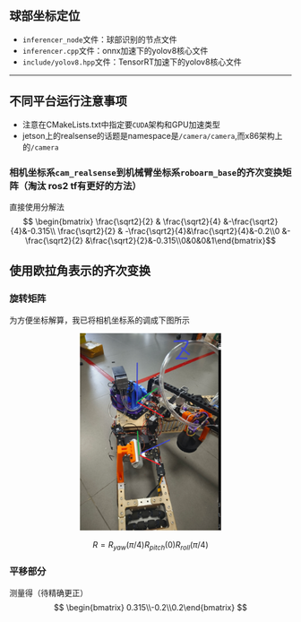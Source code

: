 ## 球部坐标定位
- ```inferencer_node```文件：球部识别的节点文件
- ```inferencer.cpp```文件：onnx加速下的yolov8核心文件
- ```include/yolov8.hpp```文件：TensorRT加速下的yolov8核心文件
---
## 不同平台运行注意事项
- 注意在CMakeLists.txt中指定要```CUDA```架构和GPU加速类型
- jetson上的realsense的话题是namespace是```/camera/camera```,而x86架构上的```/camera```

### 相机坐标系`cam_realsense`到机械臂坐标系`roboarm_base`的齐次变换矩阵（淘汰 ros2 tf有更好的方法）

直接使用分解法
$$
\begin{bmatrix} \frac{\sqrt2}{2} & \frac{\sqrt2}{4} &-\frac{\sqrt2}{4}&-0.315\\ \frac{\sqrt2}{2} & -\frac{\sqrt2}{4}&\frac{\sqrt2}{4}&-0.2\\0 &-\frac{\sqrt2}{2} &\frac{\sqrt2}{2}&-0.315\\0&0&0&1\end{bmatrix}$$
## 使用欧拉角表示的齐次变换
### 旋转矩阵
为方便坐标解算，我已将相机坐标系的调成下图所示
<p align="center">
  <img src="./docs/r2coordinate.png" width="50%" />
</p>


$$ 
R=R_{yaw}(\pi/4)R_{pitch}(0)R_{roll}(\pi/4)
$$

### 平移部分
测量得（待精确更正）
$$
\begin{bmatrix} 0.315\\-0.2\\0.2\end{bmatrix}
$$